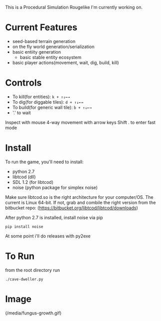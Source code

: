 This is a Procedural Simulation Rougelike I'm currently working on.

# Current Features

- seed-based terrain generation
- on the fly world generation/serialization
- basic entiity generation
    - basic stable entity ecosystem
- basic player actions(movement, wait, dig, build, kill)

 # Controls

 * To kill(for entities): `k + ↑↓←→`
 * To dig(for diggable tiles): `d + ↑↓←→`
 * To build(for generic wall tile): `b + ↑↓←→`
 * '.' to wait

Inspect with mouse
4-way movement with arrow keys
Shift . to enter fast mode

# Install

To run the game, you'll need to install:

* python 2.7
* libtcod (dll)
* SDL 1.2 (for libtcod)
* noise (python package for simplex noise)

Make sure libtcod.so is the right architecture for your computer/OS. The current is Linux 64-bit. If not, grab and combile the right version from the bitbucket repo: (https://bitbucket.org/libtcod/libtcod/downloads)

After python 2.7 is installed, install noise via pip

    pip install noise

At some point i'll do releases with py2exe

# To Run

from the root directory run

    ./cave-dweller.py

# Image

(/media/fungus-growth.gif)
